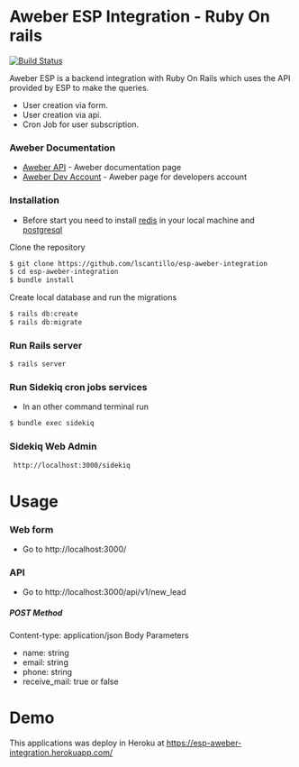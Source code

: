 # Aweber ESP Integration - Ruby On rails


[![Build Status](https://travis-ci.org/joemccann/dillinger.svg?branch=master)](https://travis-ci.org/joemccann/dillinger)

Aweber ESP is a backend integration with Ruby On Rails which uses the API provided by ESP to make the queries.


  - User creation via form.
  - User creation via api.
  - Cron Job for user subscription.


###  Aweber Documentation

* [Aweber API](https://api.aweber.com/) - Aweber documentation page
* [Aweber Dev Account](https://labs.aweber.com/) - Aweber page for developers account


### Installation
 - Before start you need to install [redis](https://redis.io/topics/quickstart) in your local machine and [postgresql](https://gorails.com/setup/osx/10.15-catalina#database)

Clone the repository

```sh
$ git clone https://github.com/lscantillo/esp-aweber-integration
$ cd esp-aweber-integration
$ bundle install
```

Create local database and run the migrations

```sh
$ rails db:create
$ rails db:migrate
```
### Run Rails server
```sh
$ rails server
```
### Run Sidekiq cron jobs services
 - In an other command terminal run
```sh
$ bundle exec sidekiq
```
### Sidekiq Web Admin
```sh
 http://localhost:3000/sidekiq
```
 
# Usage
 ### Web form 
 - Go to http://localhost:3000/
 
 ### API 
 
- Go to http://localhost:3000/api/v1/new_lead

 ##### POST Method
 Content-type: application/json
  Body Parameters
 - name: string
 - email: string
 - phone: string
 - receive_mail: true or false
 

# Demo

This applications was deploy in Heroku at https://esp-aweber-integration.herokuapp.com/

